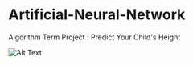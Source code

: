 # Artificial-Neural-Network
Algorithm Term Project : Predict Your Child's Height

![Alt Text](https://github.com/PhilipBox/Artificial-Neural-Network/blob/master/ANN/Predict_Your_Child's_Height.gif)
